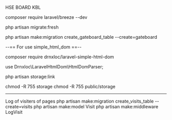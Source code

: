 HSE BOARD KBL

composer require laravel/breeze --dev

php artisan migrate:fresh


php artisan make:migration create_gateboard_table --create=gateboard

--== For use simple_html_dom ==--

composer require drnxloc/laravel-simple-html-dom

use Drnxloc\LaravelHtmlDom\HtmlDomParser;

php artisan storage:link

chmod -R 755 storage
chmod -R 755 public/storage

------------------------------
Log of visiters of pages
php artisan make:migration create_visits_table --create=visits
php artisan make:model Visit
php artisan make:middleware LogVisit

